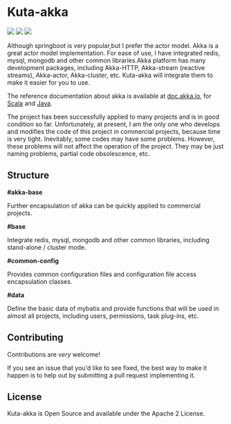 # Kuta-akka
![](https://img.shields.io/badge/license-Apache%202-blue)
![](https://img.shields.io/badge/akka-2.6%2B-orange)
![](https://img.shields.io/badge/java-1.8%2B-green)

Although springboot is very popular,but I prefer the actor model. Akka is a great actor model implementation. For ease of use, I have integrated redis, mysql, mongodb and other common libraries.Akka platform has many development packages, including Akka-HTTP, Akka-stream (reactive streams), Akka-actor, Akka-cluster, etc. Kuta-akka will integrate them to make it easier for you to use.

The reference documentation about akka is available at [doc.akka.io](http://doc.akka.io),
for [Scala](http://doc.akka.io/docs/akka/current/scala.html) and [Java](http://doc.akka.io/docs/akka/current/java.html).

The project has been successfully applied to many projects and is in good condition so far. Unfortunately, at present, I am the only one who develops and modifies the code of this project in commercial projects, because time is very tight. Inevitably, some codes may have some problems. However, these problems will not affect the operation of the project. They may be just naming problems, partial code obsolescence, etc.

## Structure
**#akka-base**

Further encapsulation of akka can be quickly applied to commercial projects.

**#base** 

Integrate redis, mysql, mongodb and other common libraries, including stand-alone / cluster mode.

**#common-config** 

Provides common configuration files and configuration file access encapsulation classes.

**#data** 

Define the basic data of mybatis and provide functions that will be used in almost all projects, including users, permissions, task plug-ins, etc.

Contributing
------------
Contributions are *very* welcome!

If you see an issue that you'd like to see fixed, the best way to make it happen is to help out by submitting a pull request implementing it.

License
-------

Kuta-akka is Open Source and available under the Apache 2 License.
